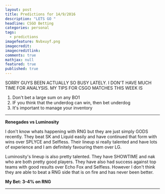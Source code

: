 ```yaml
---
layout: post
title: Predictions for 14/9/2016
description: "LETS GO "
headline: CSGO Betting
categories: personal
tags: 
  - predictions
imagefeature: Nvbxuyf.png
imagecredit: 
imagecreditlink: 
comments: true
mathjax: null
featured: true
published: true
---
```


SORRY GUYS BEEN ACTUALLY SO BUSY LATELY. I DON'T HAVE MUCH TIME FOR ANALYSIS. MY TIPS FOR CSGO MATCHES THIS WEEK IS 

1. Don't bet a large sum on any BO1 
2. IF you think that the underdog can win, then bet underdog
3. It's important to manage your inventory


--------------------------------------------------------------
**Renegades vs Luminosity**

I don't know whats happening with RNG but they are just simply GODS recently. They beat SK and Liquid easily and have continued that form with wins over SPLYCE and Selfless.
Their lineup si really talented and have lots of experience and I am definitely favouring them over LG.

Luminosity's lineup is also pretty talented. They have SHOWTIME and nak who are both pretty good players. They have also had success against top teams with good results over Echo Fox and Selfless.
However I don't think they are able to beat a RNG side that is on fire and has never been better. 

**My Bet: 3-4% on RNG**


--------------------------------------------------------------
